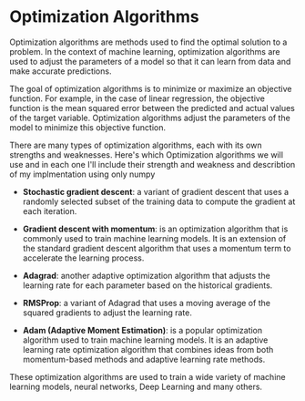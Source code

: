 # Optimization Algorithms

Optimization algorithms are methods used to find the optimal solution to a problem. In the context of machine learning, optimization algorithms are used to adjust the parameters of a model so that it can learn from data and make accurate predictions.

The goal of optimization algorithms is to minimize or maximize an objective function. For example, in the case of linear regression, the objective function is the mean squared error between the predicted and actual values of the target variable. Optimization algorithms adjust the parameters of the model to minimize this objective function.

There are many types of optimization algorithms, each with its own strengths and weaknesses. 
Here's which Optimization algorithms we will use and in each one I'll include their strength and weakness and describtion of my implmentation using only numpy

* **Stochastic gradient descent**: a variant of gradient descent that uses a randomly selected subset of the training data to compute the gradient at each iteration.

* **Gradient descent with momentum**: is an optimization algorithm that is commonly used to train machine learning models. It is an extension of the standard gradient descent algorithm that uses a momentum term to accelerate the learning process.

* **Adagrad**: another adaptive optimization algorithm that adjusts the learning rate for each parameter based on the historical gradients.

* **RMSProp**: a variant of Adagrad that uses a moving average of the squared gradients to adjust the learning rate.

* **Adam (Adaptive Moment Estimation)**: is a popular optimization algorithm used to train machine learning models. It is an adaptive learning rate optimization algorithm that combines ideas from both momentum-based methods and adaptive learning rate methods.

These optimization algorithms are used to train a wide variety of machine learning models, neural networks, Deep Learning and many others.
